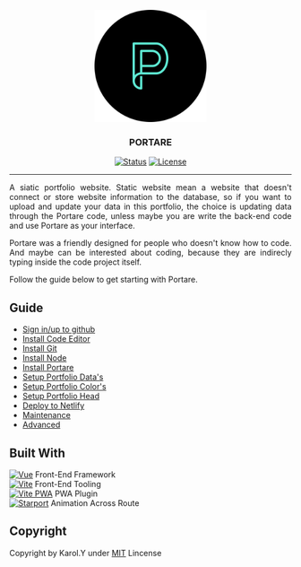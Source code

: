 <p align="center">
  <a href="" rel="noopener">
 <img width=200px height=200px src="https://github.com/Nemure231/portare/blob/main/src/assets/logo.png?raw=true" alt="Portare"></a>
</p>

<h3 align="center">PORTARE</h3>

<div align="center">

[![Status](https://img.shields.io/badge/status-active-success.svg)]()
[![License](https://img.shields.io/badge/license-MIT-blue.svg)](/LICENSE)
</div>

---

<p align="justify">
    A siatic portfolio website. Static website mean a website that doesn't connect or store website information to the database, so if you want to upload and update your data in this portfolio, the choice is updating data through the Portare code, unless maybe you are write the back-end code and use Portare as your interface.
</p>

<p align="justify">
  Portare was a friendly designed for people who doesn't know how to code. And maybe can be interested about coding, because they are indirecly typing inside the code project itself.
</p>

<p align="justify">
  Follow the guide below to get starting with Portare.
</p>

## Guide
- [Sign in/up to github](../docs/GITHUB.md)
- [Install Code Editor](../docs/CODE_EDITOR.md)
- [Install Git](../docs/GIT.md)
- [Install Node](../docs/NODE.md)
- [Install Portare](../docs/PORTARE.md)
- [Setup Portfolio Data's](../docs/SETUP_DATA.md)
- [Setup Portfolio Color's](../docs/SETUP_COLOR.md)
- [Setup Portfolio Head](../docs/SETUP_HEAD.md)
- [Deploy to Netlify](../docs/DEPLOY.md)
- [Maintenance](../docs/MAINTENANCE.md)
- [Advanced](../docs/ADVANCED.md)


## Built With


<a href="https://vuejs.org/"><img width=40px height=40px src="https://vuejs.org/images/logo.png" alt="Vue"></a> Front-End Framework
<br>
<a href="https://vitejs.dev/"><img width=40px height=40px src="https://vitejs.dev/logo.svg" alt="Vite"></a> Front-End Tooling
<br>
<a href="https://vite-plugin-pwa.netlify.app/"><img width=50px height=50px src="https://vite-plugin-pwa.netlify.app/banner_light.svg" alt="Vite PWA"></a> PWA Plugin
<br>
<a href="https://vue-starport.netlify.app/"><img width=50px height=50px src="https://github.com/antfu/vue-starport/blob/main/graphs/logo.png" alt="Starport"></a> Animation Across Route


## Copyright

Copyright by Karol.Y under <a href="https://github.com/Nemure231/portare/blob/main/LICENSE">MIT</a> Lincense
